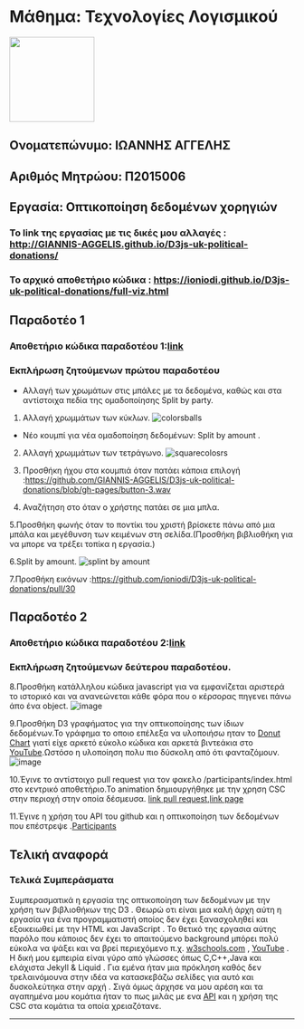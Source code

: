 
# Μάθημα: Τεχνολογίες Λογισμικού

<img  src="https://user-images.githubusercontent.com/18286552/39784957-0596ed20-5323-11e8-94c7-63ad78830152.jpg" height="150" width="150"  >

## Ονοματεπώνυμο: ΙΩΑΝΝΗΣ ΑΓΓΕΛΗΣ
## Αριθμός Μητρώου: Π2015006

## Εργασία: Οπτικοποίηση δεδομένων χορηγιών 
### Το link της εργασίας με τις δικές μου αλλαγές : http://GIANNIS-AGGELIS.github.io/D3js-uk-political-donations/
### Το αρχικό αποθετήριο κώδικα : https://ioniodi.github.io/D3js-uk-political-donations/full-viz.html

## Παραδοτέο 1

### Αποθετήριο κώδικα παραδοτέου 1:[link](https://github.com/GIANNIS-AGGELIS/D3js-uk-political-donations/tree/paradoteo1)

### Εκπλήρωση ζητούμενων πρώτου παραδοτέου

* Αλλαγή των χρωμάτων στις μπάλες με τα δεδομένα, καθώς και στα αντίστοιχα πεδία της ομαδοποίησης Split by party.

1. Αλλαγή χρωμμάτων των κύκλων.
![colorsballs](https://user-images.githubusercontent.com/22667836/37415544-5be698f0-27b4-11e8-8e61-e30ecdf27c38.png)
* Νέο κουμπί για νέα ομαδοποίηση δεδομένων: Split by amount .

2. Αλλαγή χρωμμάτων των τετράγωνο.
![squarecolosrs](https://user-images.githubusercontent.com/22667836/37415545-5c0ae7d2-27b4-11e8-8e8a-17436cdb2e5d.png)
3. Προσθήκη ήχου στα κουμπιά όταν πατάει κάποια επιλογή :https://github.com/GIANNIS-AGGELIS/D3js-uk-political-donations/blob/gh-pages/button-3.wav

4. Αναζήτηση στο όταν ο χρήστης πατάει σε μια μπλα.

5.Προσθήκη φωνής όταν το ποντίκι του χριστή βρίσκετε πάνω από μια μπάλα και μεγέθυνση των κειμένων στη σελίδα.(Προσθήκη βιβλιοθήκη για να μπορε να τρέξει τοπίκα η εργασία.)

6.Split by amount.
![splint by amount](https://user-images.githubusercontent.com/22667836/37417296-911903f6-27b8-11e8-8fcd-39da25c86b5b.png)


7.Προσθήκη εικόνων :https://github.com/ioniodi/D3js-uk-political-donations/pull/30

## Παραδοτέο 2

### Αποθετήριο κώδικα παραδοτέου 2:[link](https://github.com/GIANNIS-AGGELIS/D3js-uk-political-donations/tree/paradoteo2)

### Εκπλήρωση ζητούμενων δεύτερου παραδοτέου.

8.Προσθήκη κατάλληλου κώδικα javascript για να εμφανίζεται αριστερά το ιστορικό και να ανανεώνεται κάθε φόρα που ο κέρσορας πηγενει πάνω άπο ένα object.
![image](https://user-images.githubusercontent.com/22667836/39727239-999b3112-525a-11e8-96a9-bfaceca8caed.png)

9.Προσθήκη D3 γραφήματος για την οπτικοποίησης των ίδιων δεδομένων.Το γράφημα το οποιο επέλεξα να υλοποιήσω ηταν το [Donut Chart](https://bl.ocks.org/mbostock/3887193) γιατί είχε αρκετό εύκολο κώδικα και αρκετά βιντεάκια στο [YouTube](https://www.youtube.com/watch?v=kK5kKA-0PUQ&t=600s).Ωστόσο η υλοποίηση πολυ πιο δύσκολη από ότι φανταζόμουν.
![image](https://user-images.githubusercontent.com/22667836/39727491-8ec5fe10-525b-11e8-869e-b9d6b5a78cd7.png)

10.Έγινε το αντίστοιχο pull request για τον φακελο /participants/index.html στο κεντρικό αποθετήριο.Το animation δημιουργήθηκε με την χρηση CSC στην περιοχή στην οποία δέσμευσα.
[link pull request](https://github.com/ioniodi/D3js-uk-political-donations/pull/269),[link page](https://ioniodi.github.io/D3js-uk-political-donations/participants/index.html)

11.Έγινε η χρήση του API του github και η οπτικοποίηση των δεδομένων που επέστρεψε .[Participants](https://giannis-aggelis.github.io/D3js-uk-political-donations/API/index.html)

## Τελική αναφορά 
### Τελικά Συμπεράσματα

Συμπερασματικά η εργασία της οπτικοποίηση των δεδομένων με την χρήση των βιβλιοθήκων της D3 . Θεωρώ οτι είναι μια καλή άρχη αύτη η εργασία για ένα προγραμματιστή οποίος δεν έχει ξανασχοληθεί και εξοικειωθεί με την HTML και JavaScript . Το θετικό της εργασια αύτης παρόλο που κάποιος δεν έχει το απαιτούμενο background μπόρει πολύ εύκολα να ψάξει και να βρεί περιεχόμενο π.χ. [w3schools.com](https://www.w3schools.com/) , [YouTube](https://www.youtube.com/watch?v=Xbt3rJfPpGo) . Η δική μου εμπειρία είναι γύρο από γλώσσες όπως C,C++,Java και ελάχιστα Jekyll & Liquid . Για εμένα ήταν μια πρόκληση καθός δεν τρελαινόμουνα στην ιδέα να κατασκεβάζω σελίδες για αυτό και δυσκολεύτηκα στην αρχή . Σιγά όμως άρχησε να μου αρέση και τα αγαπημένα μου κομάτια ήταν το πως μιλάς με ενα [API](https://giannis-aggelis.github.io/D3js-uk-political-donations/API/index.html) και η χρήση της CSC στα κομάτια τα οποία χρειαζότανε.
     
----
